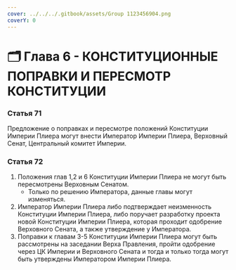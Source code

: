 ```yaml
---
cover: ../../../.gitbook/assets/Group 1123456904.png
coverY: 0
---
```


# 🗂️ Глава 6 - КОНСТИТУЦИОННЫЕ ПОПРАВКИ И ПЕРЕСМОТР КОНСТИТУЦИИ

### **Статья 71**

Предложение о поправках и пересмотре положений Конституции Империи Плиера могут внести Император Империи Плиера, Верховный Сенат, Центральный комитет Империи.

### **Статья 72**

1. Положения глав 1,2 и 6 Конституции Империи Плиера не могут быть пересмотрены Верховным Сенатом.
   * Только по решению Императора, данные главы могут изменяться.
2. Император Империи Плиера либо подтверждает неизменность Конституции Империи Плиера, либо поручает разработку проекта новой Конституции Империи Плиера, которая проходит одобрение Верховного Сената, а также утверждение у Императора.
3. Поправки к главам 3-5 Конституции Империи Плиера могут быть рассмотрены на заседании Верха Правления, пройти одобрение через ЦК Империи и Верховного Сената и тогда и только тогда могут быть утверждены Императором Империи Плиера.
